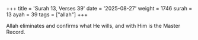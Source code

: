 +++
title = 'Surah 13, Verses 39'
date = '2025-08-27'
weight = 1746
surah = 13
ayah = 39
tags = ["allah"]
+++

Allah eliminates and confirms what He wills, and with Him is the Master Record. 